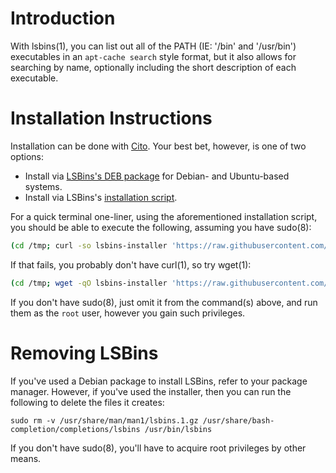 # Introduction

With lsbins(1), you can list out all of the PATH (IE: '/bin' and '/usr/bin') executables in an `apt-cache search` style format, but it also allows for searching by name, optionally including the short description of each executable.

# Installation Instructions

Installation can be done with [Cito](https://github.com/terminalforlife/Extra/blob/master/source/cito). Your best bet, however, is one of two options:

  * Install via [LSBins's DEB package](https://github.com/terminalforlife/DEB-Packages/tree/master/lsbins) for Debian- and Ubuntu-based systems.
  * Install via LSBins's [installation script](https://github.com/terminalforlife/PerlProjects/blob/master/source/lsbins/lsbins-installer).

For a quick terminal one-liner, using the aforementioned installation script, you should be able to execute the following, assuming you have sudo(8):

```sh
(cd /tmp; curl -so lsbins-installer 'https://raw.githubusercontent.com/terminalforlife/PerlProjects/master/source/lsbins/lsbins-installer' && sudo \sh lsbins-installer; rm lsbins-installer)
```

If that fails, you probably don't have curl(1), so try wget(1):

```sh
(cd /tmp; wget -qO lsbins-installer 'https://raw.githubusercontent.com/terminalforlife/PerlProjects/master/source/lsbins/lsbins-installer' && sudo \sh lsbins-installer; rm lsbins-installer)
```

If you don't have sudo(8), just omit it from the command(s) above, and run them as the `root` user, however you gain such privileges.

# Removing LSBins

If you've used a Debian package to install LSBins, refer to your package manager. However, if you've used the installer, then you can run the following to delete the files it creates:

```
sudo rm -v /usr/share/man/man1/lsbins.1.gz /usr/share/bash-completion/completions/lsbins /usr/bin/lsbins
```

If you don't have sudo(8), you'll have to acquire root privileges by other means.

